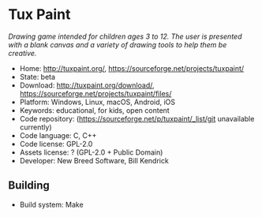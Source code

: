 # Tux Paint

_Drawing game intended for children ages 3 to 12. The user is presented with a blank canvas and a variety of drawing tools to help them be creative._

- Home: http://tuxpaint.org/, https://sourceforge.net/projects/tuxpaint/
- State: beta
- Download: http://tuxpaint.org/download/, https://sourceforge.net/projects/tuxpaint/files/
- Platform: Windows, Linux, macOS, Android, iOS
- Keywords: educational, for kids, open content
- Code repository: (https://sourceforge.net/p/tuxpaint/_list/git unavailable currently)
- Code language: C, C++
- Code license: GPL-2.0
- Assets license: ? (GPL-2.0 + Public Domain)
- Developer: New Breed Software, Bill Kendrick

## Building

- Build system: Make

